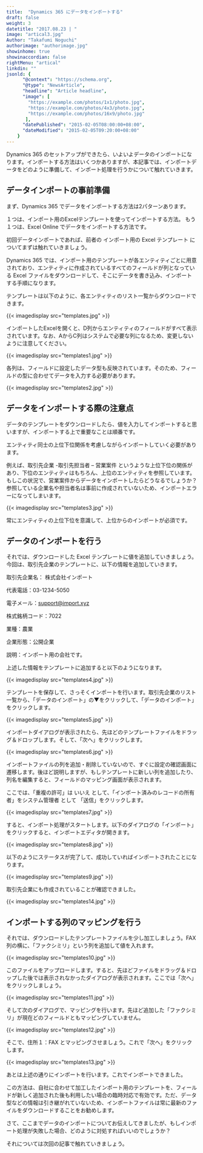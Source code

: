 ```yaml
---
title:  "Dynamics 365 にデータをインポートする"
draft: false
weight: 3
datetitle: "2017.08.23 | "
image: "artical3.jpg"
Author: "Takafumi Noguchi"
authorimage: "authorimage.jpg"
showinhome: true
showinaccordian: false
rightMenu: "artical"
linkdin: ""
jsonld: {
      "@context": "https://schema.org",
      "@type": "NewsArticle",
      "headline": "Article headline",
      "image": [
        "https://example.com/photos/1x1/photo.jpg",
        "https://example.com/photos/4x3/photo.jpg",
        "https://example.com/photos/16x9/photo.jpg"
       ],
      "datePublished": "2015-02-05T08:00:00+08:00",
      "dateModified": "2015-02-05T09:20:00+08:00"
    }
---
```

<!-- Intro  -->
Dynamics 365 のセットアップができたら、いよいよデータのインポートになります。インポートする方法はいくつかありますが、本記事では、インポートデータをどのように準備して、インポート処理を行うかについて触れていきます。

## データインポートの事前準備
まず、Dynamics 365 でデータをインポートする方法は2パターンあります。

１つは、インポート用のExcelテンプレートを使ってインポートする方法。
もう１つは、Excel Online でデータをインポートする方法です。

初回データインポートであれば、前者の インポート用の Excel テンプレート についてまずは触れていきましょう。

Dynamics 365 では、インポート用のテンプレートが各エンティティごとに用意されており、エンティティに作成されているすべてのフィールドが列となっている Excel ファイルをダウンロードして、そこにデータを書き込み、インポートする手順になります。

 

テンプレートは以下のように、各エンティティのリスト一覧からダウンロードできます。
<!-- Image= templates.jpg -->
{{< imagedisplay src="templates.jpg" >}}


インポートしたExcelを開くと、D列からエンティティのフィールドがすべて表示されています。なお、AからC列はシステムで必要な列になるため、変更しないように注意してください。

<!-- Image= templates1.jpg -->
{{< imagedisplay src="templates1.jpg" >}}

各列は、フィールドに設定したデータ型も反映されています。そのため、フィールドの型に合わせてデータを入力する必要があります。
<!-- Image= templates2.jpg -->
{{< imagedisplay src="templates2.jpg" >}}



## データをインポートする際の注意点

データのテンプレートをダウンロードしたら、値を入力してインポートすると思いますが、インポートする上で重要なことは順番です。

エンティティ同士の上位下位関係を考慮しながらインポートしていく必要があります。

 

例えば、取引先企業 -取引先担当者 – 営業案件 というような上位下位の関係があり、下位のエンティティはもちろん、上位のエンティティを参照しています。もしこの状況で、営業案件からデータをインポートしたらどうなるでしょうか？参照している企業名や担当者名は事前に作成されていないため、インポートエラーになってしまいます。
<!-- Image= templates3.jpg -->
{{< imagedisplay src="templates3.jpg" >}}

常にエンティティの上位下位を意識して、上位からのインポートが必須です。


## データのインポートを行う
それでは、ダウンロードした Excel テンプレートに値を追加していきましょう。今回は、取引先企業のテンプレートに、以下の情報を追加していきます。

取引先企業名： 株式会社インポート

代表電話：03-1234-5050

電子メール：support@import.xyz

株式銘柄コード：7022

業種：農業

企業形態：公開企業

説明：インポート用の会社です。

上述した情報をテンプレートに追加すると以下のようになります。
<!-- Image= templates4.jpg -->
{{< imagedisplay src="templates4.jpg" >}}

テンプレートを保存して、さっそくインポートを行います。取引先企業のリスト一覧から、「データのインポート」の▼をクリックして、「データのインポート」をクリックします。

<!-- Image= templates5.jpg -->
{{< imagedisplay src="templates5.jpg" >}}

インポートダイアログが表示されたら、先ほどのテンプレートファイルをドラッグ＆ドロップします。そして、「次へ」をクリックします。
<!-- Image= templates6.jpg -->
{{< imagedisplay src="templates6.jpg" >}}

インポートファイルの列を追加・削除していないので、すぐに設定の確認画面に遷移します。後ほど説明しますが、もしテンプレートに新しい列を追加したり、列名を編集すると、フィールドのマッピング画面が表示されます。

ここでは、「重複の許可」は いいえ として、「インポート済みのレコードの所有者」をシステム管理者 として 「送信」をクリックします。
<!-- Image= templates7.jpg -->
{{< imagedisplay src="templates7.jpg" >}}

すると、インポート処理がスタートします。以下のダイアログの「インポート」をクリックすると、インポートエディタが開きます。
<!-- Image= templates8.jpg -->
{{< imagedisplay src="templates8.jpg" >}}


以下のようにステータスが完了して、成功していればインポートされたことになります。
<!-- Image= templates9.jpg -->
{{< imagedisplay src="templates9.jpg" >}}


取引先企業にも作成されていることが確認できました。
<!-- Image= templates14.jpg -->
{{< imagedisplay src="templates14.jpg" >}}


## インポートする列のマッピングを行う
それでは、ダウンロードしたテンプレートファイルを少し加工しましょう。FAX列の横に、「ファクシミリ」という列を追加して値を入れます。
<!-- Image= templates10.jpg -->
{{< imagedisplay src="templates10.jpg" >}}

このファイルをアップロードします。すると、先ほどファイルをドラッグ＆ドロップした後では表示されなかったダイアログが表示されます。ここでは「次へ」をクリックしましょう。
<!-- Image= templates11.jpg -->
{{< imagedisplay src="templates11.jpg" >}}

そして次のダイアログで、マッピングを行います。先ほど追加した「ファクシミリ」が現在どのフィールドともマッピングしていません。
<!-- Image= templates12.jpg -->
{{< imagedisplay src="templates12.jpg" >}}


そこで、住所１：FAX とマッピングさせましょう。これで「次へ」をクリックします。
<!-- Image= templates13.jpg -->
{{< imagedisplay src="templates13.jpg" >}}


あとは上述の通りにインポートを行います。これでインポートできました。

この方法は、自社に合わせて加工したインポート用のテンプレートを、フィールドが新しく追加された後も利用したい場合の臨時対応で有効です。ただ、データ型などの情報は引き継がれていないため、インポートファイルは常に最新のファイルをダウンロードすることをお勧めします。
 

さて、ここまでデータのインポートについてお伝えしてきましたが、もしインポート処理が失敗した場合、どのように対処すればいいのでしょうか？

それについては次回の記事で触れていきましょう。     
&nbsp;